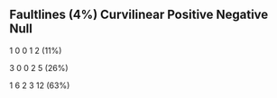 ## Faultlines (4%) Curvilinear Positive Negative Null

1 0 0 1 2 (11%)

3 0 0 2 5 (26%)

1 6 2 3 12 (63%)